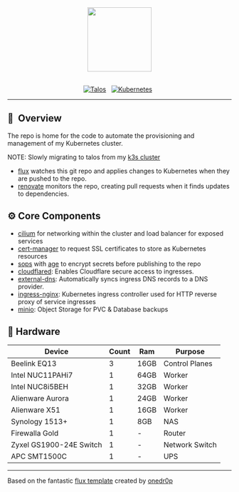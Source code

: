 <div align="center">
  <img src="https://camo.githubusercontent.com/eec89a711423634860ccdce3337ba8f922c424d921650684c69fc12d051e2a39/68747470733a2f2f692e696d6775722e636f6d2f676476426b4e452e706e67" align="center" width="144px" height="144px"/>
</div>

<div align="center">
<br/>
</div>

<div align="center">

[![Talos](https://img.shields.io/endpoint?url=https%3A%2F%2Fkromgo.devbu.io%2Fquery%3Fformat%3Dendpoint%26metric%3Dtalos_version&style=for-the-badge&logo=talos&logoColor=white&color=blue&label=%20)](https://www.talos.dev/)&nbsp;&nbsp;
[![Kubernetes](https://img.shields.io/endpoint?url=https%3A%2F%2Fkromgo.devbu.io%2Fquery%3Fformat%3Dendpoint%26metric%3Dkubernetes_version&style=for-the-badge&logo=kubernetes&logoColor=white&color=blue&label=%20)](https://www.talos.dev/)&nbsp;&nbsp;
</div>

<div align="center">


</div>

---

## :book:&nbsp; Overview

The repo is home for the code to automate the provisioning and management of my Kubernetes cluster.

NOTE: Slowly migrating to talos from my [k3s cluster](https://github.com/clarknova99/home-cluster) 

* [flux](https://toolkit.fluxcd.io)  watches this git repo and applies changes to Kubernetes when they are pushed to the repo.
* [renovate](https://github.com/renovatebot/renovate) monitors the repo, creating pull requests when it finds updates to dependencies.


## :gear: Core Components
* [cilium](https://cilium.io/) for networking within the cluster and load balancer for exposed services
* [cert-manager](https://cert-manager.io) to request SSL certificates to store as Kubernetes resources
* [sops](https://github.com/mozilla/sops) with [age](https://github.com/FiloSottile/age) to encrypt secrets before publishing to the repo
* [cloudflared](https://github.com/cloudflare/cloudflared): Enables Cloudflare secure access to ingresses.
* [external-dns](https://github.com/kubernetes-sigs/external-dns): Automatically syncs ingress DNS records to a DNS provider.
* [ingress-nginx](https://github.com/kubernetes/ingress-nginx): Kubernetes ingress controller used for HTTP reverse proxy of service ingresses
* [minio](https://min.io/): Object Storage for PVC & Database backups



## 🔧 Hardware
| Device | Count | Ram |  Purpose |
| --- | --- | --- | --- |
| Beelink EQ13 | 3   | 16GB |  Control Planes |
| Intel NUC11PAHi7 | 1   | 64GB |  Worker |
| Intel NUC8i5BEH | 1   | 32GB |  Worker |
| Alienware Aurora | 1   | 24GB |  Worker |
| Alienware X51  | 1   | 16GB | Worker |
| Synology 1513+ | 1   | 8GB | NAS |
| Firewalla Gold | 1   | - | Router |
| Zyxel GS1900-24E Switch | 1   | -   | Network Switch |
| APC SMT1500C | 1   | -   | UPS |

---

Based on the fantastic [flux template](https://github.com/onedr0p/cluster-template) created by [onedr0p](https://github.com/onedr0p) 
